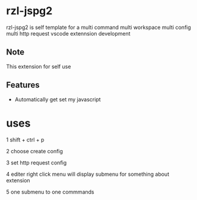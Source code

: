 #  rzl-jspg2

rzl-jspg2 is self template for a multi command multi workspace multi config multi http request vscode extennsion development

## Note

This extension for self use

## Features

* Automatically get set my javascript

# uses
1 shift + ctrl + p

2 choose create config

3 set http request config

4 editer right click menu will display submenu for something about extension 

5 one submenu to one commmands